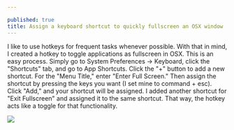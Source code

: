 ```yaml
---

published: true
title: Assign a keyboard shortcut to quickly fullscreen an OSX window
---
```

I like to use hotkeys for frequent tasks whenever possible. With that in mind, I created a hotkey to toggle applications as fullscreen in OSX. This is an easy process. Simply go to System Preferences -> Keyboard, click the "Shortcuts" tab, and go to App Shortcuts. Click the "+" button to add a new shortcut. For the "Menu Title," enter "Enter Full Screen." Then assign the shortcut by pressing the keys you want (I set mine to command + esc). Click "Add," and your shortcut will be assigned. I added another shortcut for "Exit Fullscreen" and assigned it to the same shortcut. That way, the hotkey acts like a toggle for that functionality.

![]({{site.cdn_path}}/2014/10/22/Screenshot-2014-10-22-16.03.44.png)
